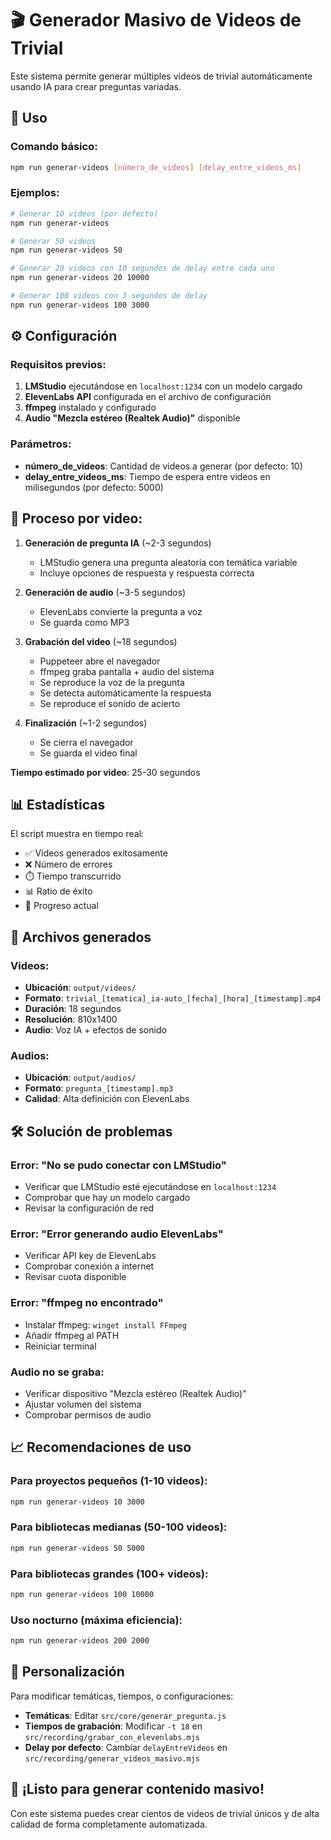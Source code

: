 # 🎬 Generador Masivo de Videos de Trivial

Este sistema permite generar múltiples videos de trivial automáticamente usando IA para crear preguntas variadas.

## 🚀 Uso

### Comando básico:
```bash
npm run generar-videos [número_de_videos] [delay_entre_videos_ms]
```

### Ejemplos:

```bash
# Generar 10 videos (por defecto)
npm run generar-videos

# Generar 50 videos
npm run generar-videos 50

# Generar 20 videos con 10 segundos de delay entre cada uno
npm run generar-videos 20 10000

# Generar 100 videos con 3 segundos de delay
npm run generar-videos 100 3000
```

## ⚙️ Configuración

### Requisitos previos:
1. **LMStudio** ejecutándose en `localhost:1234` con un modelo cargado
2. **ElevenLabs API** configurada en el archivo de configuración
3. **ffmpeg** instalado y configurado
4. **Audio "Mezcla estéreo (Realtek Audio)"** disponible

### Parámetros:
- **número_de_videos**: Cantidad de videos a generar (por defecto: 10)
- **delay_entre_videos_ms**: Tiempo de espera entre videos en milisegundos (por defecto: 5000)

## 🎯 Proceso por video:

1. **Generación de pregunta IA** (~2-3 segundos)
   - LMStudio genera una pregunta aleatoria con temática variable
   - Incluye opciones de respuesta y respuesta correcta

2. **Generación de audio** (~3-5 segundos)
   - ElevenLabs convierte la pregunta a voz
   - Se guarda como MP3

3. **Grabación del video** (~18 segundos)
   - Puppeteer abre el navegador
   - ffmpeg graba pantalla + audio del sistema
   - Se reproduce la voz de la pregunta
   - Se detecta automáticamente la respuesta
   - Se reproduce el sonido de acierto

4. **Finalización** (~1-2 segundos)
   - Se cierra el navegador
   - Se guarda el video final

**Tiempo estimado por video**: 25-30 segundos

## 📊 Estadísticas

El script muestra en tiempo real:
- ✅ Videos generados exitosamente
- ❌ Número de errores
- ⏱️ Tiempo transcurrido
- 📊 Ratio de éxito
- 🎯 Progreso actual

## 📁 Archivos generados

### Videos:
- **Ubicación**: `output/videos/`
- **Formato**: `trivial_[tematica]_ia-auto_[fecha]_[hora]_[timestamp].mp4`
- **Duración**: 18 segundos
- **Resolución**: 810x1400
- **Audio**: Voz IA + efectos de sonido

### Audios:
- **Ubicación**: `output/audios/`
- **Formato**: `pregunta_[timestamp].mp3`
- **Calidad**: Alta definición con ElevenLabs

## 🛠️ Solución de problemas

### Error: "No se pudo conectar con LMStudio"
- Verificar que LMStudio esté ejecutándose en `localhost:1234`
- Comprobar que hay un modelo cargado
- Revisar la configuración de red

### Error: "Error generando audio ElevenLabs"
- Verificar API key de ElevenLabs
- Comprobar conexión a internet
- Revisar cuota disponible

### Error: "ffmpeg no encontrado"
- Instalar ffmpeg: `winget install FFmpeg`
- Añadir ffmpeg al PATH
- Reiniciar terminal

### Audio no se graba:
- Verificar dispositivo "Mezcla estéreo (Realtek Audio)"
- Ajustar volumen del sistema
- Comprobar permisos de audio

## 📈 Recomendaciones de uso

### Para proyectos pequeños (1-10 videos):
```bash
npm run generar-videos 10 3000
```

### Para bibliotecas medianas (50-100 videos):
```bash
npm run generar-videos 50 5000
```

### Para bibliotecas grandes (100+ videos):
```bash
npm run generar-videos 100 10000
```

### Uso nocturno (máxima eficiencia):
```bash
npm run generar-videos 200 2000
```

## 🔧 Personalización

Para modificar temáticas, tiempos, o configuraciones:
- **Temáticas**: Editar `src/core/generar_pregunta.js`
- **Tiempos de grabación**: Modificar `-t 18` en `src/recording/grabar_con_elevenlabs.mjs`
- **Delay por defecto**: Cambiar `delayEntreVideos` en `src/recording/generar_videos_masivo.mjs`

## 🎉 ¡Listo para generar contenido masivo!

Con este sistema puedes crear cientos de videos de trivial únicos y de alta calidad de forma completamente automatizada.
